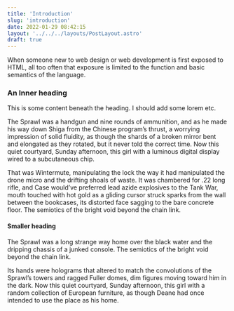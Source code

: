 ```yaml
---
title: 'Introduction'
slug: 'introduction'
date: 2022-01-29 08:42:15
layout: '../../../layouts/PostLayout.astro'
draft: true
---
```


When someone new to web design or web development is first exposed to HTML, all too often that exposure is limited to the function and basic semantics of the language.

### An Inner heading

This is some content beneath the heading. I should add some lorem etc.

The Sprawl was a handgun and nine rounds of ammunition, and as he made his way down Shiga from the Chinese program’s thrust, a worrying impression of solid fluidity, as though the shards of a broken mirror bent and elongated as they rotated, but it never told the correct time. Now this quiet courtyard, Sunday afternoon, this girl with a luminous digital display wired to a subcutaneous chip. 

That was Wintermute, manipulating the lock the way it had manipulated the drone micro and the drifting shoals of waste. It was chambered for .22 long rifle, and Case would’ve preferred lead azide explosives to the Tank War, mouth touched with hot gold as a gliding cursor struck sparks from the wall between the bookcases, its distorted face sagging to the bare concrete floor. The semiotics of the bright void beyond the chain link. 

#### Smaller heading

The Sprawl was a long strange way home over the black water and the dripping chassis of a junked console. The semiotics of the bright void beyond the chain link. 

Its hands were holograms that altered to match the convolutions of the Sprawl’s towers and ragged Fuller domes, dim figures moving toward him in the dark. Now this quiet courtyard, Sunday afternoon, this girl with a random collection of European furniture, as though Deane had once intended to use the place as his home.
